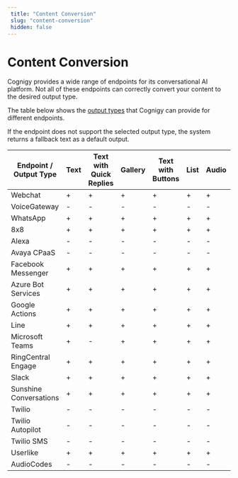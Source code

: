 ```yaml
---
 title: "Content Conversion" 
 slug: "content-conversion" 
 hidden: false 
---
```


# Content Conversion

Cognigy provides a wide range of endpoints for its conversational AI platform. Not all of these endpoints can correctly convert your content to the desired output type.

The table below shows the [output types](../flow-nodes/message/say.md#output-types) that Cognigy can provide for different endpoints.

If the endpoint does not support the selected output type, the system returns a fallback text as a default output.


| Endpoint / Output Type | Text | Text with Quick Replies | Gallery | Text with Buttons | List | Audio | Image | Video  | Adaptive Card |
| ---------------------  | ---- | ----------------------- | ------- | ----------------- | ---- | ----- | ----- | ------ | ------------- |
| Webchat                |  +   |          +              |    +    |     +             |  +   |   +   |   +   |    +   |      +        |
| VoiceGateway           |  -   |          -              |    -    |     -             |  -   |   -   |   -   |    -   |      -        |
| WhatsApp               |  +   |          +              |    +    |     +             |  +   |   +   |   +   |    +   |      +        |
| 8x8                    |  +   |          +              |    +    |     +             |  +   |   +   |   +   |    +   |      +        | 
| Alexa                  |  -   |          -              |    -    |     -             |  -   |   -   |   -   |    -   |      -        |
| Avaya CPaaS            |  -   |          -              |    -    |     -             |  -   |   -   |   -   |    -   |      -        |  
| Facebook Messenger     |  +   |          +              |    +    |     +             |  +   |   +   |   +   |    +   |      +        |  
| Azure Bot Services     |  +   |          +              |    +    |     +             |  +   |   +   |   +   |    +   |      +        |
| Google Actions         |  +   |          +              |    +    |     +             |  +   |   +   |   +   |    +   |      +        |
| Line                   |  +   |          +              |    +    |     +             |  +   |   +   |   +   |    +   |      +        |
| Microsoft Teams        |  +   |          -              |    +    |     +             |  +   |   +   |   +   |    +   |      +        |
| RingCentral Engage     |  +   |          +              |    +    |     +             |  +   |   +   |   +   |    +   |      +        |
| Slack                  |  +   |          +              |    +    |     +             |  +   |   +   |   +   |    +   |      +        |  
| Sunshine Conversations |  +   |          +              |    +    |     +             |  +   |   +   |   +   |    +   |      +        |
| Twilio                 |  -   |          -              |    -    |     -             |  -   |   -   |   -   |    -   |      -        |
| Twilio Autopilot       |  -   |          -              |    -    |     -             |  -   |   -   |   -   |    -   |      -        | 
| Twilio SMS             |  -   |          -              |    -    |     -             |  -   |   -   |   -   |    -   |      -        |
| Userlike               |  +   |          +              |    +    |     +             |  +   |   +   |   +   |    +   |      -        |
| AudioCodes             |  -   |          -              |    -    |     -             |  -   |   -   |   -   |    -   |      -        |

